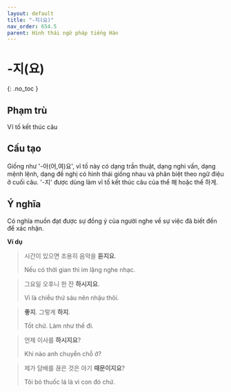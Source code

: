 ```yaml
---
layout: default
title: "-지(요)"
nav_order: 654.5
parent: Hình thái ngữ pháp tiếng Hàn
---
```


# -지(요)
{: .no_toc }

## Phạm trù

Vĩ tố kết thúc câu

## Cấu tạo

Giống như '-아(어,여)요', vĩ tố này có dạng trần thuật, dạng nghi vấn, dạng mệnh lệnh, dạng đề nghị có hình thái giống nhau và phân biệt theo ngữ điệu ở cuối câu. '-지' được dùng làm vĩ tố kết thúc câu của thể 해 hoặc thể 하게.

## Ý nghĩa

Có nghĩa muốn đạt được sự đồng ý của người nghe về sự việc đã biết đến để xác nhận.

**Ví dụ**

> 시간이 있으면 조용히 음악을 **듣지요**.
>
> Nếu có thời gian thì im lặng nghe nhạc.

> 그요일 오후니 한 잔 **하시지요**.
>
> Vì là chiều thứ sáu nên nhậu thôi.

> **좋지**. 그렇게 **하지**.
>
> Tốt chứ. Làm như thế đi.

> 언제 이사를 **하시지요**?
>
> Khi nào anh chuyển chỗ ở?

> 제가 담배를 끊은 것은 아기 **때문이지요**?
>
> Tôi bỏ thuốc lá là vì con đó chứ.
